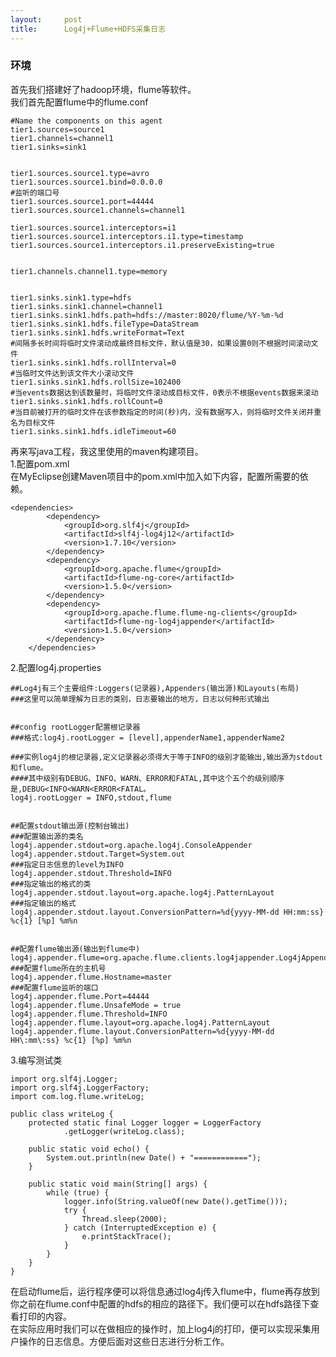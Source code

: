 ```yaml
---
layout:     post
title:      Log4j+Flume+HDFS采集日志
---
```

<div id="article_content" class="article_content clearfix csdn-tracking-statistics" data-pid="blog" data-mod="popu_307" data-dsm="post">
								            <div id="content_views" class="markdown_views prism-atom-one-dark">
							<!-- flowchart 箭头图标 勿删 -->
							<svg xmlns="http://www.w3.org/2000/svg" style="display: none;"><path stroke-linecap="round" d="M5,0 0,2.5 5,5z" id="raphael-marker-block" style="-webkit-tap-highlight-color: rgba(0, 0, 0, 0);"></path></svg>
							<h3 id="环境">环境</h3>

<p>首先我们搭建好了hadoop环境，flume等软件。 <br>
我们首先配置flume中的flume.conf</p>



<pre class="prettyprint"><code class=" hljs avrasm"><span class="hljs-preprocessor">#Name the components on this agent</span>
tier1<span class="hljs-preprocessor">.sources</span>=source1  
tier1<span class="hljs-preprocessor">.channels</span>=channel1  
tier1<span class="hljs-preprocessor">.sinks</span>=sink1  


tier1<span class="hljs-preprocessor">.sources</span><span class="hljs-preprocessor">.source</span>1<span class="hljs-preprocessor">.type</span>=avro  
tier1<span class="hljs-preprocessor">.sources</span><span class="hljs-preprocessor">.source</span>1<span class="hljs-preprocessor">.bind</span>=<span class="hljs-number">0.0</span><span class="hljs-number">.0</span><span class="hljs-number">.0</span>
<span class="hljs-preprocessor">#监听的端口号  </span>
tier1<span class="hljs-preprocessor">.sources</span><span class="hljs-preprocessor">.source</span>1<span class="hljs-preprocessor">.port</span>=<span class="hljs-number">44444</span>  
tier1<span class="hljs-preprocessor">.sources</span><span class="hljs-preprocessor">.source</span>1<span class="hljs-preprocessor">.channels</span>=channel1  

tier1<span class="hljs-preprocessor">.sources</span><span class="hljs-preprocessor">.source</span>1<span class="hljs-preprocessor">.interceptors</span>=i1
tier1<span class="hljs-preprocessor">.sources</span><span class="hljs-preprocessor">.source</span>1<span class="hljs-preprocessor">.interceptors</span><span class="hljs-preprocessor">.i</span>1<span class="hljs-preprocessor">.type</span>=timestamp
tier1<span class="hljs-preprocessor">.sources</span><span class="hljs-preprocessor">.source</span>1<span class="hljs-preprocessor">.interceptors</span><span class="hljs-preprocessor">.i</span>1<span class="hljs-preprocessor">.preserveExisting</span>=true


tier1<span class="hljs-preprocessor">.channels</span><span class="hljs-preprocessor">.channel</span>1<span class="hljs-preprocessor">.type</span>=memory  


tier1<span class="hljs-preprocessor">.sinks</span><span class="hljs-preprocessor">.sink</span>1<span class="hljs-preprocessor">.type</span>=hdfs  
tier1<span class="hljs-preprocessor">.sinks</span><span class="hljs-preprocessor">.sink</span>1<span class="hljs-preprocessor">.channel</span>=channel1  
tier1<span class="hljs-preprocessor">.sinks</span><span class="hljs-preprocessor">.sink</span>1<span class="hljs-preprocessor">.hdfs</span><span class="hljs-preprocessor">.path</span>=hdfs://master:<span class="hljs-number">8020</span>/flume/%<span class="hljs-built_in">Y</span>-%m-%d
tier1<span class="hljs-preprocessor">.sinks</span><span class="hljs-preprocessor">.sink</span>1<span class="hljs-preprocessor">.hdfs</span><span class="hljs-preprocessor">.fileType</span>=DataStream  
tier1<span class="hljs-preprocessor">.sinks</span><span class="hljs-preprocessor">.sink</span>1<span class="hljs-preprocessor">.hdfs</span><span class="hljs-preprocessor">.writeFormat</span>=Text
<span class="hljs-preprocessor">#间隔多长时间将临时文件滚动成最终目标文件，默认值是30，如果设置0则不根据时间滚动文件    </span>
tier1<span class="hljs-preprocessor">.sinks</span><span class="hljs-preprocessor">.sink</span>1<span class="hljs-preprocessor">.hdfs</span><span class="hljs-preprocessor">.rollInterval</span>=<span class="hljs-number">0</span>
<span class="hljs-preprocessor">#当临时文件达到该文件大小滚动文件  </span>
tier1<span class="hljs-preprocessor">.sinks</span><span class="hljs-preprocessor">.sink</span>1<span class="hljs-preprocessor">.hdfs</span><span class="hljs-preprocessor">.rollSize</span>=<span class="hljs-number">102400</span>
<span class="hljs-preprocessor">#当events数据达到该数量时，将临时文件滚动成目标文件，0表示不根据events数据来滚动    </span>
tier1<span class="hljs-preprocessor">.sinks</span><span class="hljs-preprocessor">.sink</span>1<span class="hljs-preprocessor">.hdfs</span><span class="hljs-preprocessor">.rollCount</span>=<span class="hljs-number">0</span>
<span class="hljs-preprocessor">#当目前被打开的临时文件在该参数指定的时间(秒)内，没有数据写入，则将临时文件关闭并重名为目标文件    </span>
tier1<span class="hljs-preprocessor">.sinks</span><span class="hljs-preprocessor">.sink</span>1<span class="hljs-preprocessor">.hdfs</span><span class="hljs-preprocessor">.idleTimeout</span>=<span class="hljs-number">60</span></code></pre>

<p>再来写java工程，我这里使用的maven构建项目。 <br>
1.配置pom.xml <br>
在MyEclipse创建Maven项目中的pom.xml中加入如下内容，配置所需要的依赖。</p>

<pre class="prettyprint"><code class=" hljs xml"><span class="hljs-tag">&lt;<span class="hljs-title">dependencies</span>&gt;</span>
        <span class="hljs-tag">&lt;<span class="hljs-title">dependency</span>&gt;</span>
            <span class="hljs-tag">&lt;<span class="hljs-title">groupId</span>&gt;</span>org.slf4j<span class="hljs-tag">&lt;/<span class="hljs-title">groupId</span>&gt;</span>
            <span class="hljs-tag">&lt;<span class="hljs-title">artifactId</span>&gt;</span>slf4j-log4j12<span class="hljs-tag">&lt;/<span class="hljs-title">artifactId</span>&gt;</span>
            <span class="hljs-tag">&lt;<span class="hljs-title">version</span>&gt;</span>1.7.10<span class="hljs-tag">&lt;/<span class="hljs-title">version</span>&gt;</span>
        <span class="hljs-tag">&lt;/<span class="hljs-title">dependency</span>&gt;</span>
        <span class="hljs-tag">&lt;<span class="hljs-title">dependency</span>&gt;</span>
            <span class="hljs-tag">&lt;<span class="hljs-title">groupId</span>&gt;</span>org.apache.flume<span class="hljs-tag">&lt;/<span class="hljs-title">groupId</span>&gt;</span>
            <span class="hljs-tag">&lt;<span class="hljs-title">artifactId</span>&gt;</span>flume-ng-core<span class="hljs-tag">&lt;/<span class="hljs-title">artifactId</span>&gt;</span>
            <span class="hljs-tag">&lt;<span class="hljs-title">version</span>&gt;</span>1.5.0<span class="hljs-tag">&lt;/<span class="hljs-title">version</span>&gt;</span>
        <span class="hljs-tag">&lt;/<span class="hljs-title">dependency</span>&gt;</span>
        <span class="hljs-tag">&lt;<span class="hljs-title">dependency</span>&gt;</span>
            <span class="hljs-tag">&lt;<span class="hljs-title">groupId</span>&gt;</span>org.apache.flume.flume-ng-clients<span class="hljs-tag">&lt;/<span class="hljs-title">groupId</span>&gt;</span>
            <span class="hljs-tag">&lt;<span class="hljs-title">artifactId</span>&gt;</span>flume-ng-log4jappender<span class="hljs-tag">&lt;/<span class="hljs-title">artifactId</span>&gt;</span>
            <span class="hljs-tag">&lt;<span class="hljs-title">version</span>&gt;</span>1.5.0<span class="hljs-tag">&lt;/<span class="hljs-title">version</span>&gt;</span>
        <span class="hljs-tag">&lt;/<span class="hljs-title">dependency</span>&gt;</span>
    <span class="hljs-tag">&lt;/<span class="hljs-title">dependencies</span>&gt;</span></code></pre>

<p>2.配置log4j.properties</p>



<pre class="prettyprint"><code class=" hljs avrasm"><span class="hljs-preprocessor">##Log4j有三个主要组件:Loggers(记录器),Appenders(输出源)和Layouts(布局)</span>
<span class="hljs-preprocessor">###这里可以简单理解为日志的类别，日志要输出的地方，日志以何种形式输出</span>


<span class="hljs-preprocessor">##config rootLogger配置根记录器</span>
<span class="hljs-preprocessor">###格式:log4j.rootLogger = [level],appenderName1,appenderName2</span>

<span class="hljs-preprocessor">###实例log4j的根记录器,定义记录器必须得大于等于INFO的级别才能输出,输出源为stdout和flume。</span>
<span class="hljs-preprocessor">####其中级别有DEBUG、INFO、WARN、ERROR和FATAL,其中这个五个的级别顺序是,DEBUG&lt;INFO&lt;WARN&lt;ERROR&lt;FATAL。</span>
log4j<span class="hljs-preprocessor">.rootLogger</span> = INFO,stdout,flume


<span class="hljs-preprocessor">##配置stdout输出源(控制台输出)</span>
<span class="hljs-preprocessor">###配置输出源的类名</span>
log4j<span class="hljs-preprocessor">.appender</span><span class="hljs-preprocessor">.stdout</span>=org<span class="hljs-preprocessor">.apache</span><span class="hljs-preprocessor">.log</span>4j<span class="hljs-preprocessor">.ConsoleAppender</span>
log4j<span class="hljs-preprocessor">.appender</span><span class="hljs-preprocessor">.stdout</span><span class="hljs-preprocessor">.Target</span>=System<span class="hljs-preprocessor">.out</span>
<span class="hljs-preprocessor">###指定日志信息的level为INFO</span>
log4j<span class="hljs-preprocessor">.appender</span><span class="hljs-preprocessor">.stdout</span><span class="hljs-preprocessor">.Threshold</span>=INFO
<span class="hljs-preprocessor">###指定输出的格式的类</span>
log4j<span class="hljs-preprocessor">.appender</span><span class="hljs-preprocessor">.stdout</span><span class="hljs-preprocessor">.layout</span>=org<span class="hljs-preprocessor">.apache</span><span class="hljs-preprocessor">.log</span>4j<span class="hljs-preprocessor">.PatternLayout</span>
<span class="hljs-preprocessor">###指定输出的格式</span>
log4j<span class="hljs-preprocessor">.appender</span><span class="hljs-preprocessor">.stdout</span><span class="hljs-preprocessor">.layout</span><span class="hljs-preprocessor">.ConversionPattern</span>=%d{yyyy-MM-dd HH:mm:ss} %c{<span class="hljs-number">1</span>} [%p] %m%n


<span class="hljs-preprocessor">##配置flume输出源(输出到flume中)</span>
log4j<span class="hljs-preprocessor">.appender</span><span class="hljs-preprocessor">.flume</span>=org<span class="hljs-preprocessor">.apache</span><span class="hljs-preprocessor">.flume</span><span class="hljs-preprocessor">.clients</span><span class="hljs-preprocessor">.log</span>4jappender<span class="hljs-preprocessor">.Log</span>4jAppender
<span class="hljs-preprocessor">###配置flume所在的主机号</span>
log4j<span class="hljs-preprocessor">.appender</span><span class="hljs-preprocessor">.flume</span><span class="hljs-preprocessor">.Hostname</span>=master
<span class="hljs-preprocessor">###配置flume监听的端口</span>
log4j<span class="hljs-preprocessor">.appender</span><span class="hljs-preprocessor">.flume</span><span class="hljs-preprocessor">.Port</span>=<span class="hljs-number">44444</span>
log4j<span class="hljs-preprocessor">.appender</span><span class="hljs-preprocessor">.flume</span><span class="hljs-preprocessor">.UnsafeMode</span> = true
log4j<span class="hljs-preprocessor">.appender</span><span class="hljs-preprocessor">.flume</span><span class="hljs-preprocessor">.Threshold</span>=INFO
log4j<span class="hljs-preprocessor">.appender</span><span class="hljs-preprocessor">.flume</span><span class="hljs-preprocessor">.layout</span>=org<span class="hljs-preprocessor">.apache</span><span class="hljs-preprocessor">.log</span>4j<span class="hljs-preprocessor">.PatternLayout</span>
log4j<span class="hljs-preprocessor">.appender</span><span class="hljs-preprocessor">.flume</span><span class="hljs-preprocessor">.layout</span><span class="hljs-preprocessor">.ConversionPattern</span>=%d{yyyy-MM-dd HH\:mm\:ss} %c{<span class="hljs-number">1</span>} [%p] %m%n</code></pre>

<p>3.编写测试类</p>



<pre class="prettyprint"><code class="language-java hljs "><span class="hljs-keyword">import</span> org.slf4j.Logger;
<span class="hljs-keyword">import</span> org.slf4j.LoggerFactory;
<span class="hljs-keyword">import</span> com.log.flume.writeLog;

<span class="hljs-keyword">public</span> <span class="hljs-class"><span class="hljs-keyword">class</span> <span class="hljs-title">writeLog</span> {</span>
    <span class="hljs-keyword">protected</span> <span class="hljs-keyword">static</span> <span class="hljs-keyword">final</span> Logger logger = LoggerFactory
            .getLogger(writeLog.class);

    <span class="hljs-keyword">public</span> <span class="hljs-keyword">static</span> <span class="hljs-keyword">void</span> <span class="hljs-title">echo</span>() {
        System.out.println(<span class="hljs-keyword">new</span> Date() + <span class="hljs-string">"============"</span>);
    }

    <span class="hljs-keyword">public</span> <span class="hljs-keyword">static</span> <span class="hljs-keyword">void</span> <span class="hljs-title">main</span>(String[] args) {
        <span class="hljs-keyword">while</span> (<span class="hljs-keyword">true</span>) {
            logger.info(String.valueOf(<span class="hljs-keyword">new</span> Date().getTime()));
            <span class="hljs-keyword">try</span> {
                Thread.sleep(<span class="hljs-number">2000</span>);
            } <span class="hljs-keyword">catch</span> (InterruptedException e) {
                e.printStackTrace();
            }
        }
    }
}</code></pre>

<p>在启动flume后，运行程序便可以将信息通过log4j传入flume中，flume再存放到你之前在flume.conf中配置的hdfs的相应的路径下。我们便可以在hdfs路径下查看打印的内容。 <br>
在实际应用时我们可以在做相应的操作时，加上log4j的打印，便可以实现采集用户操作的日志信息。方便后面对这些日志进行分析工作。</p>            </div>
						<link href="https://csdnimg.cn/release/phoenix/mdeditor/markdown_views-9e5741c4b9.css" rel="stylesheet">
                </div>